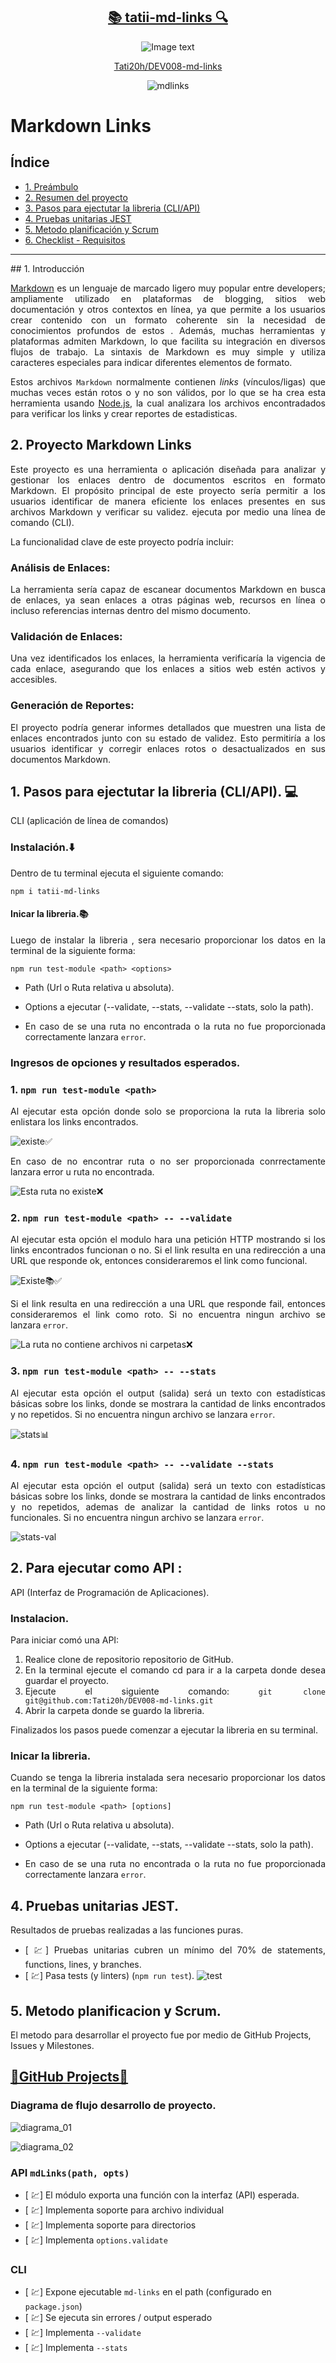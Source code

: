 <div align="center">
    <a href="https://www.npmjs.com/package/tatii-md-links"> <h2>📚 tatii-md-links 🔍 </h2></a>


 ![Image text](./img/icongithub.png)

  <a href="https://github.com/Tati20h/DEV008-md-links"> Tati20h/DEV008-md-links </a>

  ![mdlinks](https://github.com/Tati20h/DEV008-md-links/blob/main/img/mdlinks.png)

</div>

# Markdown Links
## Índice
* [1. Preámbulo](#1-Introducción)
* [2. Resumen del proyecto](#2-Resumen-del-proyecto)
* [3. Pasos para ejectutar la libreria (CLI/API)](#3-Como-ejectutar-la-libreria-(CLI/API))
* [4. Pruebas unitarias JEST](#4-Pruebas-unitarias-JEST)
* [5. Metodo planificación y Scrum](#5-Metodo-planificación-y-Scrum)
* [6. Checklist - Requisitos](#6-Checklist--Requisitos)

***

<div align="justify">
## 1. Introducción

[Markdown](https://es.wikipedia.org/wiki/Markdown) es un lenguaje de marcado ligero muy popular entre developers; ampliamente utilizado en plataformas de blogging, sitios web documentación y otros contextos en línea, ya que permite a los usuarios crear contenido con un formato coherente sin la necesidad de conocimientos profundos de estos . Además, muchas herramientas y plataformas admiten Markdown, lo que facilita su integración en diversos flujos de trabajo.
La sintaxis de Markdown es muy simple y utiliza caracteres especiales para indicar diferentes elementos de formato.

Estos archivos `Markdown` normalmente contienen _links_ (vínculos/ligas) que
muchas veces están rotos o y no son válidos, por lo que se ha crea esta
herramienta usando [Node.js](https://nodejs.org/), la cual analizara los
archivos encontradados para verificar los links y crear reportes de estadisticas.


## 2. Proyecto Markdown Links
Este proyecto es una herramienta o aplicación diseñada para analizar y gestionar los enlaces dentro de documentos escritos en formato Markdown.
El propósito principal de este proyecto sería permitir a los usuarios identificar de manera eficiente los enlaces presentes en sus archivos Markdown y verificar su validez. ejecuta por medio  una línea de comando (CLI).

La funcionalidad clave de este proyecto podría incluir:

### Análisis de Enlaces:
La herramienta sería capaz de escanear documentos Markdown en busca de enlaces, ya sean enlaces a otras páginas web, recursos en línea o incluso referencias internas dentro del mismo documento.

### Validación de Enlaces:
 Una vez identificados los enlaces, la herramienta verificaría la vigencia de cada enlace, asegurando que los enlaces a sitios web estén activos y accesibles.

### Generación de Reportes:
El proyecto podría generar informes detallados que muestren una lista de enlaces encontrados junto con su estado de validez. Esto permitiría a los usuarios identificar y corregir enlaces rotos o desactualizados en sus documentos Markdown.



## 1. Pasos para ejectutar la libreria (CLI/API). 💻
CLI (aplicación de línea de comandos)

### Instalación.⬇️
Dentro de tu terminal ejecuta el siguiente comando:

  `npm i tatii-md-links`

#### Inicar la libreria.📚
Luego de instalar la libreria , sera necesario proporcionar los datos en la terminal de la siguiente forma:

`npm run test-module <path> <options>`

- Path (Url o Ruta relativa u absoluta).

- Options a ejecutar (--validate, --stats, --validate --stats, solo la path).

- En caso de se una ruta no encontrada o la ruta no fue proporcionada correctamente lanzara `error`.

### Ingresos de opciones y resultados esperados.

 ### 1. `npm run test-module <path>`
Al ejecutar esta opción donde solo se proporciona la ruta la libreria solo enlistara los links encontrados.

![existe](./img/path.png)✅

En caso de no encontrar ruta o no ser proporcionada conrrectamente lanzara error u ruta no encontrada.

![Esta ruta no existe](./img/path_Error.png)❌


### 2. `npm run test-module <path> -- --validate`
Al ejecutar esta opción el modulo hara una petición HTTP mostrando si los links encontrados funcionan o no.
Si el link resulta en una redirección a una URL que responde ok, entonces consideraremos el link como funcional.

![Existe](./img/path-validate.png)📚✅

Si el link resulta en una redirección a una URL que responde fail, entonces consideraremos el link como roto.
Si no encuentra ningun archivo se lanzara `error`.

![La ruta no contiene archivos ni carpetas](./img/patsh-validate-Error.png)❌


### 3. `npm run test-module <path> -- --stats`
Al ejecutar esta opción el output (salida) será un texto con estadísticas básicas sobre los links, donde se mostrara
la cantidad de links encontrados y no repetidos.
Si no encuentra ningun archivo se lanzara `error`.

![stats](./img/stats.png)📊


### 4. `npm run test-module <path> -- --validate --stats`
Al ejecutar esta opción el output (salida) será un texto con estadísticas básicas sobre los links, donde se mostrara
la cantidad de links encontrados y no repetidos, ademas de analizar la cantidad de links rotos u no funcionales.
Si no encuentra ningun archivo se lanzara `error`.

![stats-val](./img/stats%3Dvalidate.png)

## 2. Para ejecutar como API :
API (Interfaz de Programación de Aplicaciones).

### Instalacion.

Para iniciar comó una API:

1. Realice clone de repositorio repositorio de GitHub.
2. En la terminal ejecute el comando cd para ir a la carpeta donde desea guardar el proyecto.
3. Ejecute el siguiente comando:
`git clone git@github.com:Tati20h/DEV008-md-links.git`
4. Abrir la carpeta donde se guardo la libreria.

Finalizados los pasos puede comenzar a ejecutar la libreria en su terminal.

### Inicar la libreria.
Cuando se tenga la libreria instalada sera necesario proporcionar los datos en la terminal de la siguiente forma:

`npm run test-module <path> [options]`

- Path (Url o Ruta relativa u absoluta).

- Options a ejecutar (--validate, --stats, --validate --stats, solo la path).

- En caso de se una ruta no encontrada o la ruta no fue proporcionada correctamente lanzara `error`.

## 4. Pruebas unitarias JEST.
Resultados de pruebas realizadas a las funciones puras.

* [ :chart:] Pruebas unitarias cubren un mínimo del 70% de statements, functions,
  lines, y branches.
* [ :chart:] Pasa tests (y linters) (`npm run test`).
![test](./img/tests-coverage.png)

 </div>

## 5. Metodo planificacion y Scrum.
El metodo para desarrollar el proyecto fue por medio de GitHub Projects, Issues y Milestones.

<a href="https://github.com/users/Tati20h/projects/1/views/1?visibleFields=%5B%22Title%22%2C%22Assignees%22%2C%22Status%22%2C%22Labels%22%2C%22Linked+pull+requests%22%2C%22Reviewers%22%2C%22Repository%22%2C%22Milestone%22%5D&layout=table"> <h2> 📝GitHub Projects🧾  </h2></a>




### Diagrama de flujo desarrollo de proyecto.

![diagrama_01](https://github.com/Tati20h/DEV008-md-links/blob/main/img/Diagrama_01.png?raw=true)

![diagrama_02](https://github.com/Tati20h/DEV008-md-links/blob/main/img/Diagrama_02.png?raw=true)



### API `mdLinks(path, opts)`

* [ :chart:] El módulo exporta una función con la interfaz (API) esperada.
* [ :chart:] Implementa soporte para archivo individual
* [ :chart:] Implementa soporte para directorios
* [ :chart:] Implementa `options.validate`

### CLI

* [ :chart:] Expone ejecutable `md-links` en el path (configurado en `package.json`)
* [ :chart:] Se ejecuta sin errores / output esperado
* [ :chart:] Implementa `--validate`
* [ :chart:] Implementa `--stats`

 </div>
